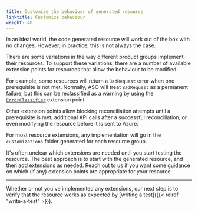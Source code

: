 ```yaml
---
title: Customize the behaviour of generated resource
linktitle: Customize behaviour
weight: 40
---
```


In an ideal world, the code generated resource will work out of the box with no changes. However, in practice, this is not always the case.

There are some variations in the way different product groups implement their resources. To support these variations, there are a number of available extension points for resources that allow the behaviour to be modified. 

For example, some resources will return a `BadRequest` error when one prerequisite is not met. Normally, ASO will treat `BadRequest` as a permanent failure, but this can be reclassified as a warning by using the [`ErrorClassifier`](https://github.com/Azure/azure-service-operator/blob/main/v2/pkg/genruntime/extensions/error_classifier.go#L19) extension point.

Other extension points allow blocking reconciliation attempts until a prerequisite is met, additional API calls after a successful reconciliation, or even modifying the resource before it is sent to Azure.

For most resource extensions, any implementation will go in the `customizations` folder generated for each resource group.

It's often unclear which extensions are needed until you start testing the resource. The best approach is to start with the generated resource, and then add extensions as needed.
Reach out to us if you want some guidance on which (if any) extension points are appropriate for your resource.

----

Whether or not you've implemented any extensions, our next step is to verify that the resource works as expected by [writing a test]({{< relref "write-a-test" >}}).
